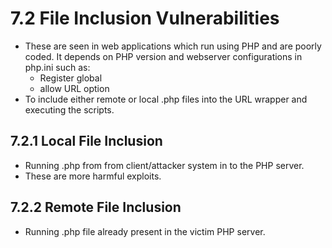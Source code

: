 # 7.2 File Inclusion Vulnerabilities

* These are seen in web applications which run using PHP and are poorly coded. It depends on PHP version and webserver configurations in php.ini such as:
  * Register global 
  * allow URL option
* To include either remote or local .php files into the URL wrapper and executing the scripts.

## 7.2.1 Local File Inclusion

* Running .php from from client/attacker system in to the PHP server. 
* These are more harmful exploits. 

## 7.2.2 Remote File Inclusion

* Running .php file already present in the victim PHP server.

